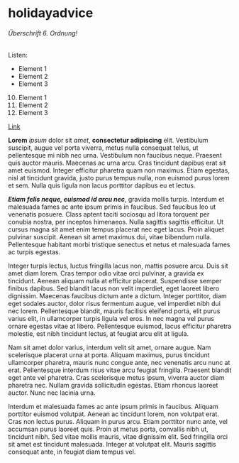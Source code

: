 # holidayadvice

###### Überschrift 6. Ordnung!

Listen:

- Element 1
- Element 2
- Element 3

10. Element 1
1. Element 2
1. Element 3

[Link](https://google.com)

**Lorem** *ipsum* dolor sit _amet_, __consectetur adipiscing__ elit. Vestibulum suscipit, augue vel porta viverra, metus nulla consequat tellus, ut pellentesque mi nibh nec urna. Vestibulum non faucibus neque. Praesent quis auctor mauris. Maecenas ac urna arcu. Cras tincidunt dapibus erat sit amet euismod. Integer efficitur pharetra quam non maximus. Etiam egestas, nisl at tincidunt gravida, justo purus tempus nulla, non euismod purus lorem et sem. Nulla quis ligula non lacus porttitor dapibus eu et lectus.

***Etiam felis neque, euismod id arcu nec***, gravida mollis turpis. Interdum et malesuada fames ac ante ipsum primis in faucibus. Sed faucibus leo ut venenatis posuere. Class aptent taciti sociosqu ad litora torquent per conubia nostra, per inceptos himenaeos. Nulla sagittis sagittis efficitur. Ut cursus magna sit amet enim tempus placerat nec eget lacus. Proin aliquet pulvinar suscipit. Aenean sit amet maximus dui, vitae bibendum nulla. Pellentesque habitant morbi tristique senectus et netus et malesuada fames ac turpis egestas.

Integer turpis lectus, luctus fringilla lacus non, mattis posuere arcu. Duis sit amet diam lorem. Cras tempor odio vitae orci pulvinar, a gravida ex tincidunt. Aenean aliquam nulla at efficitur placerat. Suspendisse semper finibus dapibus. Sed blandit lacus non velit imperdiet, eget laoreet libero dignissim. Maecenas faucibus dictum ante a dictum. Integer porttitor, diam eget sodales auctor, dolor risus fermentum augue, vel imperdiet nibh dui nec lorem. Pellentesque blandit, mauris facilisis eleifend porta, elit purus varius elit, in ullamcorper turpis ligula vel eros. In nec magna vel purus ornare egestas vitae at libero. Pellentesque euismod, lacus efficitur pharetra molestie, est nibh tincidunt lectus, at feugiat arcu elit at ligula.

Nam sit amet dolor varius, interdum velit sit amet, ornare augue. Nam scelerisque placerat urna at porta. Aliquam maximus, purus tincidunt ullamcorper pharetra, mauris nunc congue ante, nec venenatis arcu nunc at erat. Pellentesque interdum risus vitae arcu feugiat fringilla. Praesent blandit eget ante vel pharetra. Cras scelerisque metus ipsum, viverra auctor diam pharetra nec. Nullam gravida sollicitudin egestas. Etiam rhoncus laoreet auctor. Nunc nec lacinia urna.

Interdum et malesuada fames ac ante ipsum primis in faucibus. Aliquam porttitor euismod volutpat. Aenean ac tincidunt lorem, non volutpat erat. Cras non lectus purus. Aliquam in purus arcu. Etiam porttitor nunc ante, vel accumsan purus laoreet quis. Proin at metus porta, convallis nibh ut, tincidunt nibh. Sed vitae mollis mauris, vitae dignissim elit. Sed fringilla orci sit amet est tincidunt malesuada. Integer at volutpat elit. Mauris sagittis consequat ante, in feugiat diam tempus vel. 
